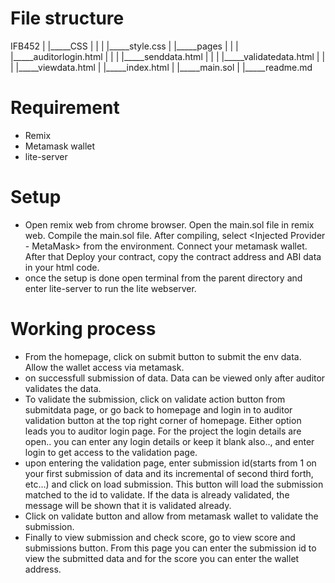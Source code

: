 # File structure
IFB452
|
|_____CSS
|  |
|  |_____style.css
|
|_____pages
|  |
|  |_____auditorlogin.html
|  |
|  |_____senddata.html
|  |
|  |_____validatedata.html
|  |
|  |_____viewdata.html
|
|_____index.html
|
|_____main.sol
|
|_____readme.md


# Requirement
- Remix
- Metamask wallet
- lite-server

# Setup
- Open remix web from chrome browser. Open the main.sol file in remix web. Compile the main.sol file. After compiling, select <Injected Provider - MetaMask> from the environment. Connect your metamask wallet. After that Deploy your contract, copy the contract address and ABI data in your html code.
- once the setup is done open terminal from the parent directory and enter lite-server to run the lite webserver.

# Working process
- From the homepage, click on submit button to submit the env data. Allow the wallet access via metamask.
- on successfull submission of data. Data can be viewed only after auditor validates the data.
- To validate the submission, click on validate action button from submitdata page, or go back to homepage and login in to auditor validation button at the top right corner of homepage. Either option leads you to auditor login page. For the project the login details are open.. you can enter any login details or keep it blank also.., and enter login to get access to the validation page.
- upon entering the validation page, enter submission id(starts from 1 on your first submission of data and its incremental of second third forth, etc...) and click on load submission. This button will load the submission matched to the id to validate. If the data is already validated, the message will be shown that it is validated already.
- Click on validate button and allow from metamask wallet to validate the submission. 
- Finally to view submission and check score, go to view score and submissions button. From this page you can enter the submission id to view the submitted data and for the score you can enter the wallet address.

